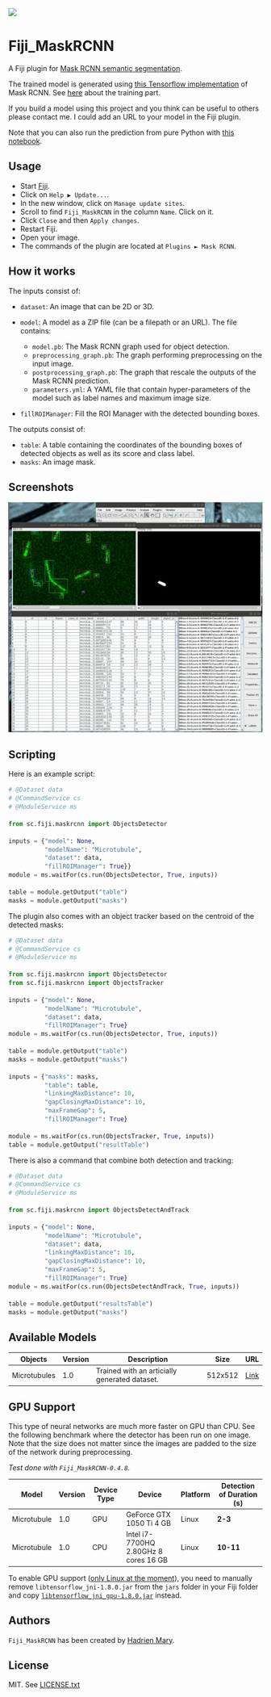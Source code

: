 [![](https://travis-ci.org/hadim/Fiji_MaskRCNN.svg?branch=master)](https://travis-ci.org/hadim/Fiji_MaskRCNN)

# Fiji_MaskRCNN

A Fiji plugin for [Mask RCNN semantic segmentation](https://arxiv.org/abs/1703.06870).

The trained model is generated using [this Tensorflow implementation](https://github.com/matterport/Mask_RCNN) of Mask RCNN. See [here](training/) about the training part.

If you build a model using this project and you think can be useful to others please contact me. I could add an URL to your model in the Fiji plugin.

Note that you can also run the prediction from pure Python with [this notebook](./training/Notebooks/7_Prediction.ipynb).

## Usage

- Start [Fiji](https://imagej.net/Fiji/Downloads).
- Click on `Help ▶ Update...`.
- In the new window, click on `Manage update sites`.
- Scroll to find `Fiji_MaskRCNN` in the column `Name`. Click on it.
- Click `Close` and then `Apply changes`.
- Restart Fiji.
- Open your image.
- The commands of the plugin are located at `Plugins ► Mask RCNN`.

## How it works

The inputs consist of:

- `dataset`: An image that can be 2D or 3D.

- `model`: A model as a ZIP file (can be a filepath or an URL). The file contains:

    - `model.pb`: The Mask RCNN graph used for object detection. 
    - `preprocessing_graph.pb`: The graph performing preprocessing on the input image.
    - `postprocessing_graph.pb`: The graph that rescale the outputs of the Mask RCNN prediction.
    - `parameters.yml`: A YAML file that contain hyper-parameters of the model such as label names and maximum image size.
    
- `fillROIManager`: Fill the ROI Manager with the detected bounding boxes.

The outputs consist of:

- `table`: A table containing the coordinates of the bounding boxes of detected objects as well as its score and class label.
- `masks`: An image mask.

## Screenshots

![Output of the microtubule model.](./screenshot.gif "Output of the microtubule model.")

## Scripting

Here is an example script:

```python
# @Dataset data
# @CommandService cs
# @ModuleService ms

from sc.fiji.maskrcnn import ObjectsDetector

inputs = {"model": None,
          "modelName": "Microtubule",
          "dataset": data,
          "fillROIManager": True}}
module = ms.waitFor(cs.run(ObjectsDetector, True, inputs))

table = module.getOutput("table")
masks = module.getOutput("masks")
```

The plugin also comes with an object tracker based on the centroid of the detected masks:

```python
# @Dataset data
# @CommandService cs
# @ModuleService ms

from sc.fiji.maskrcnn import ObjectsDetector
from sc.fiji.maskrcnn import ObjectsTracker

inputs = {"model": None,
          "modelName": "Microtubule",
          "dataset": data,
          "fillROIManager": True}
module = ms.waitFor(cs.run(ObjectsDetector, True, inputs))

table = module.getOutput("table")
masks = module.getOutput("masks")

inputs = {"masks": masks,
          "table": table,
          "linkingMaxDistance": 10,
          "gapClosingMaxDistance": 10,
          "maxFrameGap": 5,
          "fillROIManager": True}
          
module = ms.waitFor(cs.run(ObjectsTracker, True, inputs))
table = module.getOutput("resultTable")

```

There is also a command that combine both detection and tracking:

```python
# @Dataset data
# @CommandService cs
# @ModuleService ms

from sc.fiji.maskrcnn import ObjectsDetectAndTrack

inputs = {"model": None,
          "modelName": "Microtubule",
          "dataset": data,
          "linkingMaxDistance": 10,
          "gapClosingMaxDistance": 10,
          "maxFrameGap": 5,
          "fillROIManager": True}
module = ms.waitFor(cs.run(ObjectsDetectAndTrack, True, inputs))

table = module.getOutput("resultsTable")
masks = module.getOutput("masks")

```

## Available Models

| Objects | Version | Description | Size | URL |
| --- | --- | --- | --- | --- |
| Microtubules | 1.0 | Trained with an articially generated dataset. | 512x512 | [Link](https://github.com/hadim/Fiji_MaskRCNN/releases/download/Fiji_MaskRCNN-0.4.0/tf_model_microtubule_coco_512.zip)

## GPU Support

This type of neural networks are much more faster on GPU than CPU. See the following benchmark where the detector has been run on one image. Note that the size does not matter since the images are padded to the size of the network during preprocessing.

*Test done with `Fiji_MaskRCNN-0.4.8`.*

|Model | Version | Device Type | Device | Platform | Detection of Duration (s) |
| --- | --- | --- | --- | --- | --- |
Microtubule | 1.0 | GPU | GeForce GTX 1050 Ti 4 GB | Linux | **2-3** |
Microtubule | 1.0 | CPU | Intel i7-7700HQ 2.80GHz 8 cores 16 GB | Linux | **10-11** |

To enable GPU support ([only Linux at the moment](https://github.com/tensorflow/tensorflow/issues/16660)), you need to manually remove `libtensorflow_jni-1.8.0.jar` from the `jars` folder in your Fiji folder and copy [`libtensorflow_jni_gpu-1.8.0.jar`](http://central.maven.org/maven2/org/tensorflow/libtensorflow_jni_gpu/1.8.0/libtensorflow_jni_gpu-1.8.0.jar) instead.

## Authors

`Fiji_MaskRCNN` has been created by [Hadrien Mary](mailto:hadrien.mary@gmail.com).

## License

MIT. See [LICENSE.txt](LICENSE.txt)